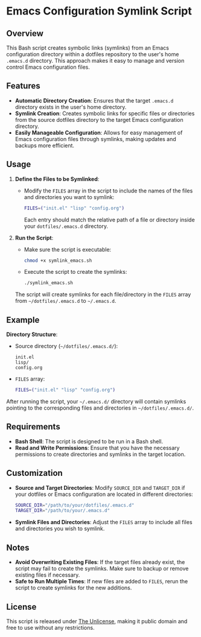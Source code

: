 # Emacs Configuration Symlink Script

## Overview

This Bash script creates symbolic links (symlinks) from an Emacs configuration directory within a dotfiles repository to
the user's home `.emacs.d` directory. This approach makes it easy to manage and version control Emacs configuration
files.

## Features

- **Automatic Directory Creation**: Ensures that the target `.emacs.d` directory exists in the user's home directory.
- **Symlink Creation**: Creates symbolic links for specific files or directories from the source dotfiles directory to
  the target Emacs configuration directory.
- **Easily Manageable Configuration**: Allows for easy management of Emacs configuration files through symlinks, making
  updates and backups more efficient.

## Usage

1. **Define the Files to be Symlinked**:
    - Modify the `FILES` array in the script to include the names of the files and directories you want to symlink:
      ```bash
      FILES=("init.el" "lisp" "config.org")
      ```
      Each entry should match the relative path of a file or directory inside your `dotfiles/.emacs.d` directory.

2. **Run the Script**:
    - Make sure the script is executable:
      ```bash
      chmod +x symlink_emacs.sh
      ```
    - Execute the script to create the symlinks:
      ```bash
      ./symlink_emacs.sh
      ```

   The script will create symlinks for each file/directory in the `FILES` array from `~/dotfiles/.emacs.d` to
   `~/.emacs.d`.

## Example

**Directory Structure**:

- Source directory (`~/dotfiles/.emacs.d/`):
  ```
  init.el
  lisp/
  config.org
  ```

- `FILES` array:
  ```bash
  FILES=("init.el" "lisp" "config.org")
  ```

After running the script, your `~/.emacs.d/` directory will contain symlinks pointing to the corresponding files and
directories in `~/dotfiles/.emacs.d/`.

## Requirements

- **Bash Shell**: The script is designed to be run in a Bash shell.
- **Read and Write Permissions**: Ensure that you have the necessary permissions to create directories and symlinks in
  the target location.

## Customization

- **Source and Target Directories**: Modify `SOURCE_DIR` and `TARGET_DIR` if your dotfiles or Emacs configuration are
  located in different directories:
  ```bash
  SOURCE_DIR="/path/to/your/dotfiles/.emacs.d"
  TARGET_DIR="/path/to/your/.emacs.d"
  ```

- **Symlink Files and Directories**: Adjust the `FILES` array to include all files and directories you wish to symlink.

## Notes

- **Avoid Overwriting Existing Files**: If the target files already exist, the script may fail to create the symlinks.
  Make sure to backup or remove existing files if necessary.
- **Safe to Run Multiple Times**: If new files are added to `FILES`, rerun the script to create symlinks for the new
  additions.

## License

This script is released under [The Unlicense](https://unlicense.org/), making it public domain and free to use without
any restrictions.